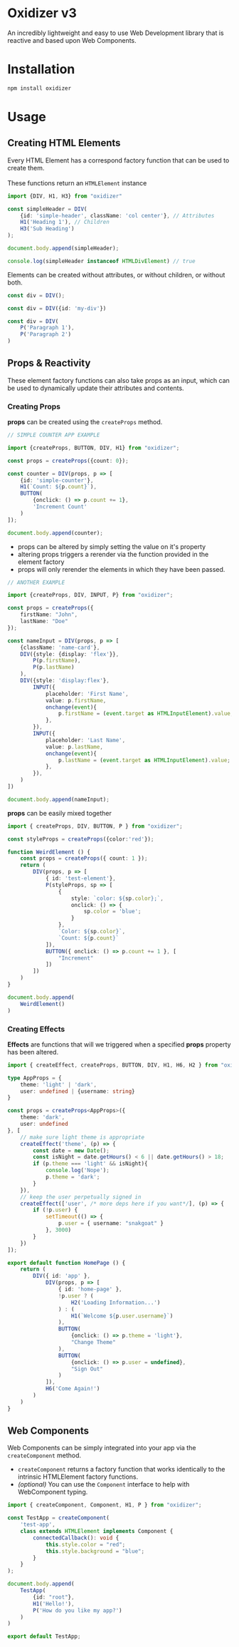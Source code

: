 # Oxidizer v3
An incredibly lightweight and easy to use Web Development library that is reactive and based upon Web Components.

# Installation
```bash
npm install oxidizer
```

# Usage

## Creating HTML Elements
Every HTML Element has a correspond factory function that can be used to create them. 
<br/><br/>
These functions return an `HTMLElement` instance

```typescript
import {DIV, H1, H3} from "oxidizer"

const simpleHeader = DIV(
    {id: 'simple-header', className: 'col center'}, // Attributes
    H1('Heading 1'), // Children
    H3('Sub Heading')
);

document.body.append(simpleHeader);

console.log(simpleHeader instanceof HTMLDivElement) // true
```

Elements can be created without attributes, or without children, or without both.
```typescript
const div = DIV();
```
```typescript
const div = DIV({id: 'my-div'})
```
```typescript
const div = DIV(
    P('Paragraph 1'),
    P('Paragraph 2')
)
```

## Props & Reactivity
These element factory functions can also take props as an input, which can be used to dynamically update their attributes and contents.

### Creating Props
**props** can be created using the `createProps` method.
```typescript
// SIMPLE COUNTER APP EXAMPLE

import {createProps, BUTTON, DIV, H1} from "oxidizer";

const props = createProps({count: 0});

const counter = DIV(props, p => [
    {id: 'simple-counter'},
    H1(`Count: ${p.count}`),
    BUTTON(
        {onclick: () => p.count += 1},
        'Increment Count'
    )
]);

document.body.append(counter);
```
* props can be altered by simply setting the value on it's property
* altering props triggers a rerender via the function provided in the element factory
* props will only rerender the elements in which they have been passed.

```typescript
// ANOTHER EXAMPLE

import {createProps, DIV, INPUT, P} from "oxidizer";

const props = createProps({
    firstName: "John",
    lastName: "Doe"
});

const nameInput = DIV(props, p => [
    {className: 'name-card'},
    DIV({style: {display: 'flex'}},
        P(p.firstName),
        P(p.lastName)
    ),
    DIV({style: 'display:flex'}, 
        INPUT({
            placeholder: 'First Name', 
            value: p.firstName,
            onchange(event){
                p.firstName = (event.target as HTMLInputElement).value;
            },
        }),
        INPUT({
            placeholder: 'Last Name', 
            value: p.lastName,
            onchange(event){
                p.lastName = (event.target as HTMLInputElement).value;
            },
        }),
    )
])

document.body.append(nameInput);
```
**props** can be easily mixed together
```typescript
import { createProps, DIV, BUTTON, P } from "oxidizer";

const styleProps = createProps({color:'red'});

function WeirdElement () {
    const props = createProps({ count: 1 });
    return (
        DIV(props, p => [
            { id: 'test-element'}, 
            P(styleProps, sp => [
                {
                    style: `color: ${sp.color};`, 
                    onclick: () => {
                        sp.color = 'blue';
                    }
                },
                `Color: ${sp.color}`,
                `Count: ${p.count}`
            ]),
            BUTTON({ onclick: () => p.count += 1 }, [
                "Increment"
            ])
        ])
    )
}

document.body.append(
    WeirdElement()
)
```
### Creating Effects
**Effects** are functions that will we triggered when a specified **props** property has been altered.

```typescript
import { createEffect, createProps, BUTTON, DIV, H1, H6, H2 } from "oxidizer";

type AppProps = {
    theme: 'light' | 'dark',
    user: undefined | {username: string}
}

const props = createProps<AppProps>({
    theme: 'dark',
    user: undefined
}, [
    // make sure light theme is appropriate
    createEffect('theme', (p) => {
        const date = new Date();
        const isNight = date.getHours() < 6 || date.getHours() > 18;
        if (p.theme === 'light' && isNight){
            console.log('Nope');
            p.theme = 'dark';
        }
    }),
    // keep the user perpetually signed in
    createEffect(['user', /* more deps here if you want*/], (p) => {
        if (!p.user) {
            setTimeout(() => {
                p.user = { username: "snakgoat" }
            }, 3000)
        }
    })
]);

export default function HomePage () {
    return (
        DIV({ id: 'app' },
            DIV(props, p => [
                { id: 'home-page' },
                !p.user ? (
                    H2('Loading Information...')
                ) : (
                    H1(`Welcome ${p.user.username}`)
                ),
                BUTTON(
                    {onclick: () => p.theme = 'light'}, 
                    "Change Theme"
                ),
                BUTTON(
                    {onclick: () => p.user = undefined}, 
                    "Sign Out"
                )
            ]),
            H6('Come Again!')
        )
    )
}
```

## Web Components
Web Components can be simply integrated into your app via the `createComponent` method.
* `createComponent` returns a factory function that works identically to the intrinsic HTMLElement factory functions.
* *(optional)* You can use the `Component` interface to help with WebComponent typing.
```typescript
import { createComponent, Component, H1, P } from "oxidizer";

const TestApp = createComponent(
    'test-app',
    class extends HTMLElement implements Component {
        connectedCallback(): void {
            this.style.color = "red";
            this.style.background = "blue";
        }
    }
);

document.body.append(
    TestApp(
        {id: "root"}, 
        H1('Hello!'),
        P('How do you like my app?')
    )
)

export default TestApp;
```
